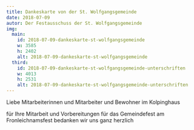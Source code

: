 ```yaml
---
title: Dankeskarte von der St. Wolfgangsgemeinde
date: 2018-07-09
autor: Der Festausschuss der St. Wolfgangsgemeinde
img:
  main:
    id: 2018-07-09-dankeskarte-st-wolfgangsgemeinde
    w: 3585
    h: 2402
    alt: 2018-07-09-dankeskarte-st-wolfgangsgemeinde
  third:
    id: 2018-07-09-dankeskarte-st-wolfgangsgemeinde-unterschriften
    w: 4013
    h: 2531
    alt: 2018-07-09-dankeskarte-st-wolfgangsgemeinde-unterschriften
---
```

<!--mehr-->
Liebe Mitarbeiterinnen und Mitarbeiter und Bewohner im Kolpinghaus

für Ihre Mitarbeit und Vorbereitungen für das Gemeindefest am Fronleichnamsfest bedanken wir uns ganz herzlich
